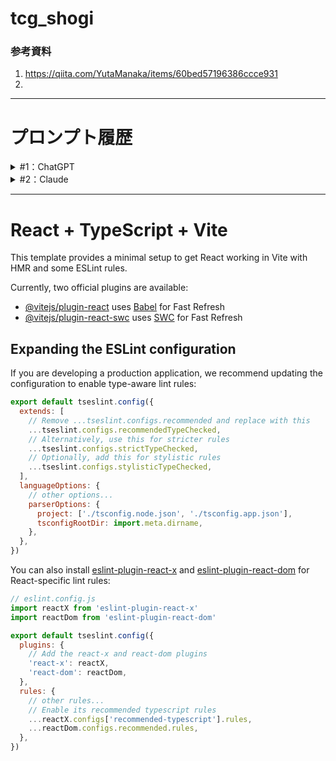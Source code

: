 # tcg_shogi

### 参考資料
1. https://qiita.com/YutaManaka/items/60bed57196386ccce931
2. 

---
# プロンプト履歴

<details><summary>#1：ChatGPT</summary>

```
5マス将棋を生成AIに作ってもらう場合のプロンプトを考えて
```

* 結果として #2 が出力された。たたき台としては十分だと思う

</details>

<details><summary>#2：Claude</summary>

```
5x5の将棋ボードを使ったシンプルな将棋ゲームを作成してほしい。以下の要素を含めてください：
1. プレイヤーは各自、王、飛車、角の3つの駒を持つ。
2. 駒の動きとルールは通常の将棋に基づくが、ボードは5x5のサイズ。
3. ゲームの目的は相手の王を取ること。
4. 取った駒はそのままゲームから除外される。
5. プレイヤーが交互に駒を動かすターン制で、勝者が決まるまで繰り返す。
6. ゲームの開始時にランダムに駒の配置を決定する機能も追加してほしい。
このゲームのルールや駒の動きについて、具体的に説明して、簡単にプレイできるインターフェースを提案してください。
```

* この出力結果をよく推敲していなかったせいで 4. のような従来の将棋からは外れるような指示をしてしまった。見直し大事。

</details>


---

# React + TypeScript + Vite

This template provides a minimal setup to get React working in Vite with HMR and some ESLint rules.

Currently, two official plugins are available:

- [@vitejs/plugin-react](https://github.com/vitejs/vite-plugin-react/blob/main/packages/plugin-react) uses [Babel](https://babeljs.io/) for Fast Refresh
- [@vitejs/plugin-react-swc](https://github.com/vitejs/vite-plugin-react/blob/main/packages/plugin-react-swc) uses [SWC](https://swc.rs/) for Fast Refresh

## Expanding the ESLint configuration

If you are developing a production application, we recommend updating the configuration to enable type-aware lint rules:

```js
export default tseslint.config({
  extends: [
    // Remove ...tseslint.configs.recommended and replace with this
    ...tseslint.configs.recommendedTypeChecked,
    // Alternatively, use this for stricter rules
    ...tseslint.configs.strictTypeChecked,
    // Optionally, add this for stylistic rules
    ...tseslint.configs.stylisticTypeChecked,
  ],
  languageOptions: {
    // other options...
    parserOptions: {
      project: ['./tsconfig.node.json', './tsconfig.app.json'],
      tsconfigRootDir: import.meta.dirname,
    },
  },
})
```

You can also install [eslint-plugin-react-x](https://github.com/Rel1cx/eslint-react/tree/main/packages/plugins/eslint-plugin-react-x) and [eslint-plugin-react-dom](https://github.com/Rel1cx/eslint-react/tree/main/packages/plugins/eslint-plugin-react-dom) for React-specific lint rules:

```js
// eslint.config.js
import reactX from 'eslint-plugin-react-x'
import reactDom from 'eslint-plugin-react-dom'

export default tseslint.config({
  plugins: {
    // Add the react-x and react-dom plugins
    'react-x': reactX,
    'react-dom': reactDom,
  },
  rules: {
    // other rules...
    // Enable its recommended typescript rules
    ...reactX.configs['recommended-typescript'].rules,
    ...reactDom.configs.recommended.rules,
  },
})
```
